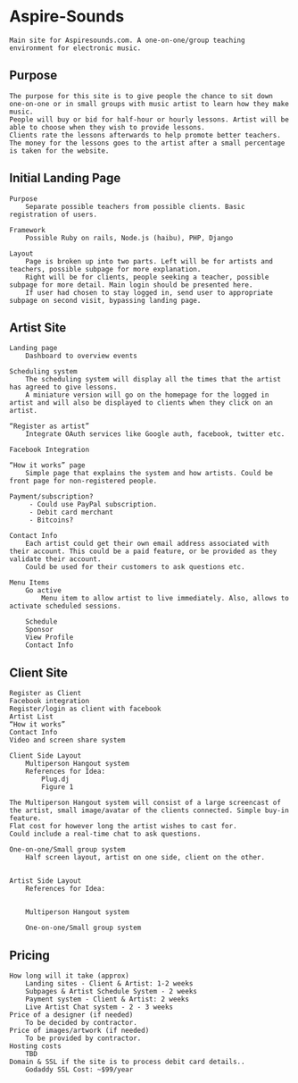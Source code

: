 Aspire-Sounds
=============

    Main site for Aspiresounds.com. A one-on-one/group teaching environment for electronic music. 

Purpose
-------

    The purpose for this site is to give people the chance to sit down one-on-one or in small groups with music artist to learn how they make music.
    People will buy or bid for half-hour or hourly lessons. Artist will be able to choose when they wish to provide lessons.
    Clients rate the lessons afterwards to help promote better teachers. The money for the lessons goes to the artist after a small percentage is taken for the website. 
    

Initial Landing Page
--------------------

    Purpose
        Separate possible teachers from possible clients. Basic registration of users.

    Framework
        Possible Ruby on rails, Node.js (haibu), PHP, Django
    
    Layout
        Page is broken up into two parts. Left will be for artists and teachers, possible subpage for more explanation. 
        Right will be for clients, people seeking a teacher, possible subpage for more detail. Main login should be presented here. 
        If user had chosen to stay logged in, send user to appropriate subpage on second visit, bypassing landing page.
        
Artist Site
--------------------
    Landing page
        Dashboard to overview events
        
    Scheduling system
        The scheduling system will display all the times that the artist has agreed to give lessons. 
        A miniature version will go on the homepage for the logged in artist and will also be displayed to clients when they click on an artist. 
    
    “Register as artist”
        Integrate OAuth services like Google auth, facebook, twitter etc.

    Facebook Integration
    
    “How it works” page
    	Simple page that explains the system and how artists. Could be front page for non-registered people.
        
    Payment/subscription?
         - Could use PayPal subscription.
         - Debit card merchant
         - Bitcoins?

    Contact Info
        Each artist could get their own email address associated with their account. This could be a paid feature, or be provided as they validate their account.
        Could be used for their customers to ask questions etc.
	
	Menu Items
	    Go active
            Menu item to allow artist to live immediately. Also, allows to activate scheduled sessions. 
	
    	Schedule
    	Sponsor
        View Profile 
    	Contact Info
		
Client Site
----------
    Register as Client
    Facebook integration
	Register/login as client with facebook
    Artist List
    “How it works”
    Contact Info
    Video and screen share system
	
    Client Side Layout
		Multiperson Hangout system 
		References for Idea: 
            Plug.dj
            Figure 1

    The Multiperson Hangout system will consist of a large screencast of the artist, small image/avatar of the clients connected. Simple buy-in feature.
    Flat cost for however long the artist wishes to cast for.
    Could include a real-time chat to ask questions.

	One-on-one/Small group system
		Half screen layout, artist on one side, client on the other. 


	Artist Side Layout
		References for Idea:


        Multiperson Hangout system

        One-on-one/Small group system

Pricing
------
    How long will it take (approx)
    	Landing sites - Client & Artist: 1-2 weeks
    	Subpages & Artist Schedule System - 2 weeks
    	Payment system - Client & Artist: 2 weeks
    	Live Artist Chat system - 2 - 3 weeks
    Price of a designer (if needed)
    	To be decided by contractor.
    Price of images/artwork (if needed)
    	To be provided by contractor.
    Hosting costs
    	TBD
    Domain & SSL if the site is to process debit card details..
    	Godaddy SSL Cost: ~$99/year
        